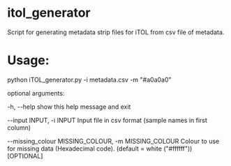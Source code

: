 # itol_generator

Script for generating metadata strip files for iTOL from csv file of metadata.

# Usage:

python iTOL_generator.py -i metadata.csv -m "#a0a0a0"

optional arguments:

-h, --help            show this help message and exit
  
--input INPUT, -i INPUT Input file in csv format (sample names in first column)

--missing_colour MISSING_COLOUR, -m MISSING_COLOUR  Colour to use for missing data (Hexadecimal code).  (default = white ("#ffffff")) [OPTIONAL]
